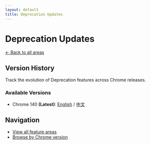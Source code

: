 ```yaml
---
layout: default
title: Deprecation Updates
---
```


# Deprecation Updates

[← Back to all areas](../index.html)

## Version History

Track the evolution of Deprecation features across Chrome releases.

### Available Versions

- Chrome 140 **(Latest)**: [English](./chrome-140-en.html) / [中文](./chrome-140-zh.html)

## Navigation

- [View all feature areas](../index.html)
- [Browse by Chrome version](../../versions/index.html)
